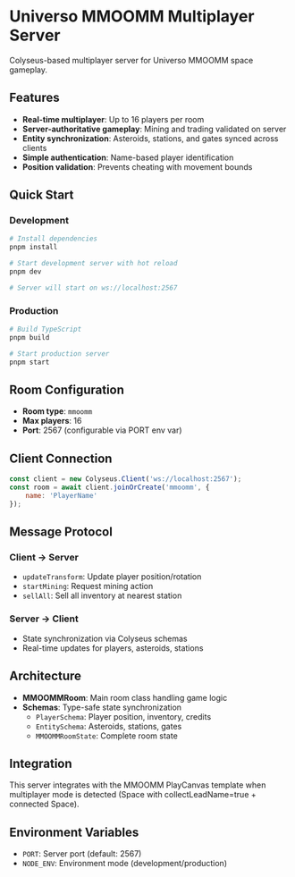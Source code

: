 # Universo MMOOMM Multiplayer Server

Colyseus-based multiplayer server for Universo MMOOMM space gameplay.

## Features

- **Real-time multiplayer**: Up to 16 players per room
- **Server-authoritative gameplay**: Mining and trading validated on server
- **Entity synchronization**: Asteroids, stations, and gates synced across clients
- **Simple authentication**: Name-based player identification
- **Position validation**: Prevents cheating with movement bounds

## Quick Start

### Development

```bash
# Install dependencies
pnpm install

# Start development server with hot reload
pnpm dev

# Server will start on ws://localhost:2567
```

### Production

```bash
# Build TypeScript
pnpm build

# Start production server
pnpm start
```

## Room Configuration

- **Room type**: `mmoomm`
- **Max players**: 16
- **Port**: 2567 (configurable via PORT env var)

## Client Connection

```javascript
const client = new Colyseus.Client('ws://localhost:2567');
const room = await client.joinOrCreate('mmoomm', { 
    name: 'PlayerName' 
});
```

## Message Protocol

### Client → Server

- `updateTransform`: Update player position/rotation
- `startMining`: Request mining action
- `sellAll`: Sell all inventory at nearest station

### Server → Client

- State synchronization via Colyseus schemas
- Real-time updates for players, asteroids, stations

## Architecture

- **MMOOMMRoom**: Main room class handling game logic
- **Schemas**: Type-safe state synchronization
  - `PlayerSchema`: Player position, inventory, credits
  - `EntitySchema`: Asteroids, stations, gates
  - `MMOOMMRoomState`: Complete room state

## Integration

This server integrates with the MMOOMM PlayCanvas template when multiplayer mode is detected (Space with collectLeadName=true + connected Space).

## Environment Variables

- `PORT`: Server port (default: 2567)
- `NODE_ENV`: Environment mode (development/production)
